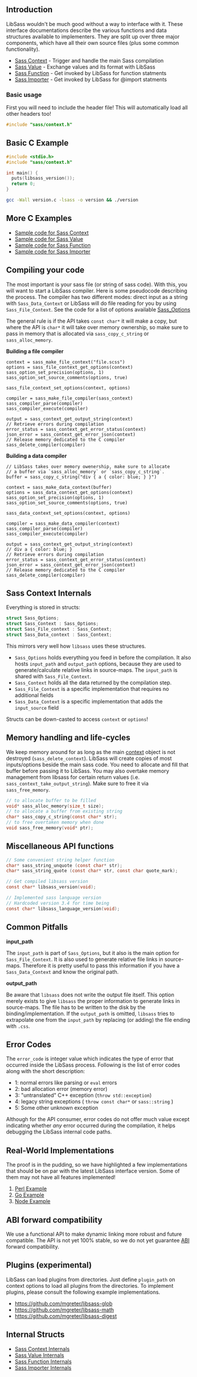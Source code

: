 ## Introduction

LibSass wouldn't be much good without a way to interface with it. These
interface documentations describe the various functions and data structures
available to implementers. They are split up over three major components, which
have all their own source files (plus some common functionality).

- [Sass Context](api-context.md) - Trigger and handle the main Sass compilation
- [Sass Value](api-value.md) - Exchange values and its format with LibSass
- [Sass Function](api-function.md) - Get invoked by LibSass for function statments
- [Sass Importer](api-importer.md) - Get invoked by LibSass for @import statments

### Basic usage

First you will need to include the header file!
This will automatically load all other headers too!

```C
#include "sass/context.h"
```

## Basic C Example

```C
#include <stdio.h>
#include "sass/context.h"

int main() {
  puts(libsass_version());
  return 0;
}
```

```bash
gcc -Wall version.c -lsass -o version && ./version
```

## More C Examples

- [Sample code for Sass Context](api-context-example.md)
- [Sample code for Sass Value](api-value-example.md)
- [Sample code for Sass Function](api-function-example.md)
- [Sample code for Sass Importer](api-importer-example.md)

## Compiling your code

The most important is your sass file (or string of sass code). With this, you
will want to start a LibSass compiler. Here is some pseudocode describing the
process. The compiler has two different modes: direct input as a string with
`Sass_Data_Context` or LibSass will do file reading for you by using
`Sass_File_Context`. See the code for a list of options available
[Sass_Options](https://github.com/sass/libsass/blob/36feef0/include/sass/interface.h#L18)

The general rule is if the API takes `const char*` it will make a copy, 
but where the API is `char*` it will take over memory ownership, so make sure to pass 
in memory that is allocated via `sass_copy_c_string` or `sass_alloc_memory`.

**Building a file compiler**

    context = sass_make_file_context("file.scss")
    options = sass_file_context_get_options(context)
    sass_option_set_precision(options, 1)
    sass_option_set_source_comments(options, true)

    sass_file_context_set_options(context, options)

    compiler = sass_make_file_compiler(sass_context)
    sass_compiler_parse(compiler)
    sass_compiler_execute(compiler)

    output = sass_context_get_output_string(context)
    // Retrieve errors during compilation
    error_status = sass_context_get_error_status(context)
    json_error = sass_context_get_error_json(context)
    // Release memory dedicated to the C compiler
    sass_delete_compiler(compiler)

**Building a data compiler**

    // LibSass takes over memory owenership, make sure to allocate
    // a buffer via `sass_alloc_memory` or `sass_copy_c_string`.
    buffer = sass_copy_c_string("div { a { color: blue; } }")

    context = sass_make_data_context(buffer)
    options = sass_data_context_get_options(context)
    sass_option_set_precision(options, 1)
    sass_option_set_source_comments(options, true)

    sass_data_context_set_options(context, options)

    compiler = sass_make_data_compiler(context)
    sass_compiler_parse(compiler)
    sass_compiler_execute(compiler)

    output = sass_context_get_output_string(context)
    // div a { color: blue; }
    // Retrieve errors during compilation
    error_status = sass_context_get_error_status(context)
    json_error = sass_context_get_error_json(context)
    // Release memory dedicated to the C compiler
    sass_delete_compiler(compiler)

## Sass Context Internals

Everything is stored in structs:

```C
struct Sass_Options;
struct Sass_Context : Sass_Options;
struct Sass_File_context : Sass_Context;
struct Sass_Data_context : Sass_Context;
```

This mirrors very well how `libsass` uses these structures.

- `Sass_Options` holds everything you feed in before the compilation. It also hosts
`input_path` and `output_path` options, because they are used to generate/calculate
relative links in source-maps. The `input_path` is shared with `Sass_File_Context`.
- `Sass_Context` holds all the data returned by the compilation step.
- `Sass_File_Context` is a specific implementation that requires no additional fields
- `Sass_Data_Context` is a specific implementation that adds the `input_source` field

Structs can be down-casted to access `context` or `options`!

## Memory handling and life-cycles

We keep memory around for as long as the main [context](api-context.md) object
is not destroyed (`sass_delete_context`). LibSass will create copies of most
inputs/options beside the main sass code. You need to allocate and fill that
buffer before passing it to LibSass. You may also overtake memory management
from libsass for certain return values (i.e. `sass_context_take_output_string`).
Make sure to free it via `sass_free_memory`.

```C
// to allocate buffer to be filled
void* sass_alloc_memory(size_t size);
// to allocate a buffer from existing string
char* sass_copy_c_string(const char* str);
// to free overtaken memory when done
void sass_free_memory(void* ptr);
```

## Miscellaneous API functions

```C
// Some convenient string helper function
char* sass_string_unquote (const char* str);
char* sass_string_quote (const char* str, const char quote_mark);

// Get compiled libsass version
const char* libsass_version(void);

// Implemented sass language version
// Hardcoded version 3.4 for time being
const char* libsass_language_version(void);
```

## Common Pitfalls

**input_path**

The `input_path` is part of `Sass_Options`, but it also is the main option for
`Sass_File_Context`. It is also used to generate relative file links in source-
maps. Therefore it is pretty useful to pass this information if you have a
`Sass_Data_Context` and know the original path.

**output_path**

Be aware that `libsass` does not write the output file itself. This option
merely exists to give `libsass` the proper information to generate links in
source-maps. The file has to be written to the disk by the
binding/implementation. If the `output_path` is omitted, `libsass` tries to
extrapolate one from the `input_path` by replacing (or adding) the file ending
with `.css`.

## Error Codes

The `error_code` is integer value which indicates the type of error that
occurred inside the LibSass process. Following is the list of error codes along
with the short description:

* 1: normal errors like parsing or `eval` errors
* 2: bad allocation error (memory error)
* 3: "untranslated" C++ exception (`throw std::exception`)
* 4: legacy string exceptions ( `throw const char*` or `sass::string` )
* 5: Some other unknown exception

Although for the API consumer, error codes do not offer much value except
indicating whether *any* error occurred during the compilation, it helps
debugging the LibSass internal code paths.

## Real-World Implementations

The proof is in the pudding, so we have highlighted a few implementations that
should be on par with the latest LibSass interface version. Some of them may not
have all features implemented!

1. [Perl Example](https://github.com/sass/perl-libsass/blob/master/Sass.xs)
2. [Go Example](https://godoc.org/github.com/wellington/go-libsass#example-Compiler--Stdin)
3. [Node Example](https://github.com/sass/node-sass/blob/master/src/binding.cpp)

## ABI forward compatibility

We use a functional API to make dynamic linking more robust and future
compatible. The API is not yet 100% stable, so we do not yet guarantee
[ABI](https://gcc.gnu.org/onlinedocs/libstdc++/manual/abi.html) forward
compatibility.

## Plugins (experimental)

LibSass can load plugins from directories. Just define `plugin_path` on context
options to load all plugins from the directories. To implement plugins, please
consult the following example implementations.

- https://github.com/mgreter/libsass-glob
- https://github.com/mgreter/libsass-math
- https://github.com/mgreter/libsass-digest

## Internal Structs

- [Sass Context Internals](api-context-internal.md)
- [Sass Value Internals](api-value-internal.md)
- [Sass Function Internals](api-function-internal.md)
- [Sass Importer Internals](api-importer-internal.md)

